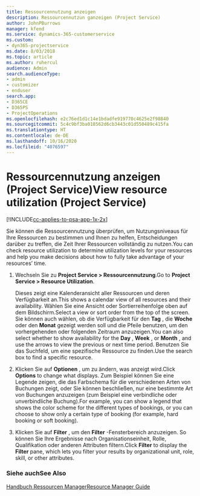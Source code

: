 ```yaml
---
title: Ressourcennutzung anzeigen
description: Ressourcennutzun ganzeigen (Project Service)
author: JohnPBurrows
manager: kfend
ms.service: dynamics-365-customerservice
ms.custom:
- dyn365-projectservice
ms.date: 8/03/2018
ms.topic: article
ms.author: ruhercul
audience: Admin
search.audienceType:
- admin
- customizer
- enduser
search.app:
- D365CE
- D365PS
- ProjectOperations
ms.openlocfilehash: e2c76ed1d1c14e1bdadfe919770c4625e2f98840
ms.sourcegitcommit: 5c4c9bf3ba018562d6cb3443c01d550489c415fa
ms.translationtype: HT
ms.contentlocale: de-DE
ms.lasthandoff: 10/16/2020
ms.locfileid: "4076597"
---
```

# <a name="view-resource-utilization-project-service"></a><span data-ttu-id="d50e4-103">Ressourcennutzung anzeigen (Project Service)</span><span class="sxs-lookup"><span data-stu-id="d50e4-103">View resource utilization (Project Service)</span></span>

[!INCLUDE[cc-applies-to-psa-app-1x-2x](../includes/cc-applies-to-psa-app-1x-2x.md)]

<span data-ttu-id="d50e4-104">Sie können die Ressourcennutzung überprüfen, um Nutzungsniveaus für Ihre Ressourcen zu bestimmen und Ihnen zu helfen, Entscheidungen darüber zu treffen, die Zeit Ihrer Ressourcen vollständig zu nutzen.</span><span class="sxs-lookup"><span data-stu-id="d50e4-104">You can check resource utilization to determine utilization levels for your resources and help you make decisions about how to fully take advantage of your resources’ time.</span></span>  
  
1. <span data-ttu-id="d50e4-105">Wechseln Sie zu **Project Service > Ressourcennutzung**.</span><span class="sxs-lookup"><span data-stu-id="d50e4-105">Go to **Project Service > Resource Utilization**.</span></span> 

     <span data-ttu-id="d50e4-106">Dieses zeigt eine Kalenderansicht aller Ressourcen und deren Verfügbarkeit an.</span><span class="sxs-lookup"><span data-stu-id="d50e4-106">This shows a calendar view of all resources and their availability.</span></span> <span data-ttu-id="d50e4-107">Wählen Sie eine Ansicht oder Sortierreihenfolge oben auf dem Bildschirm.</span><span class="sxs-lookup"><span data-stu-id="d50e4-107">Select a view or sort order from the top of the screen.</span></span> <span data-ttu-id="d50e4-108">Sie können auch wählen, ob die Verfügbarkeit für den **Tag** , die **Woche** oder den **Monat** gezeigt werden soll und die Pfeile benutzen, um den vorhergehenden oder folgenden Zeitraum anzuzeigen.</span><span class="sxs-lookup"><span data-stu-id="d50e4-108">You can also select whether to show availability for the **Day** , **Week** , or **Month** , and use the arrows to view the previous or next time period.</span></span> <span data-ttu-id="d50e4-109">Benutzen Sie das Suchfeld, um eine spezifische Ressource zu finden.</span><span class="sxs-lookup"><span data-stu-id="d50e4-109">Use the search box to find a specific resource.</span></span>      
  
2. <span data-ttu-id="d50e4-110">Klicken Sie auf **Optionen** , um zu ändern, was anzeigt wird.</span><span class="sxs-lookup"><span data-stu-id="d50e4-110">Click **Options** to change what displays.</span></span> <span data-ttu-id="d50e4-111">Zum Beispiel können Sie eine Legende zeigen, die das Farbschema für die verschiedenen Arten von Buchungen zeigt, oder Sie können beschließen, nur eine bestimmte Art von Buchungen anzuzeigen (zum Beispiel eine verbindliche oder unverbindliche Buchung).</span><span class="sxs-lookup"><span data-stu-id="d50e4-111">For example, you can show a legend that shows the color scheme for the different types of bookings, or you can choose to show only a certain type of booking (for example, hard booking or soft booking).</span></span>  

3. <span data-ttu-id="d50e4-112">Klicken Sie auf **Filter** , um den **Filter** -Fensterbereich anzuzeigen. So können Sie Ihre Ergebnisse nach Organisationseinheit, Rolle, Qualifikation oder anderen Attributen filtern.</span><span class="sxs-lookup"><span data-stu-id="d50e4-112">Click **Filter** to display the **Filter** pane, which lets you filter your results by organizational unit, role, skill, or other attributes.</span></span>  
  
### <a name="see-also"></a><span data-ttu-id="d50e4-113">Siehe auch</span><span class="sxs-lookup"><span data-stu-id="d50e4-113">See Also</span></span>  
 [<span data-ttu-id="d50e4-114">Handbuch Ressourcen Manager</span><span class="sxs-lookup"><span data-stu-id="d50e4-114">Resource Manager Guide</span></span>](../psa/resource-manager-guide.md)
